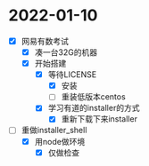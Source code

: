 # 2022-01-10
 - [x] 网易有数考试
   - [x] 凑一台32G的机器
   - [x] 开始搭建
     - [x] 等待LICENSE
       - [x] 安装
       - [ ] 重装低版本centos
     - [x] 学习有道的installer的方式
       - [x] 重新下载下来installer
 - [ ] 重做installer_shell
   - [x] 用node做环境
     - [x] 仅做检查